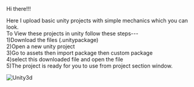 Hi there!!!

Here I upload basic unity projects with simple mechanics which you can look.  
To View these projects in unity follow these steps---  
1)Download the files (.unitypackage)  
2)Open a new unity project  
3)Go to assets then import package then custom package  
4)select this downloaded file and open the file  
5)The project is ready for you to use from project section window.   

![Unity3d](https://github.com/Saurabh5240/GameDev-Unity/assets/129985013/e508e290-e309-4233-9f2f-e918507d6201)


